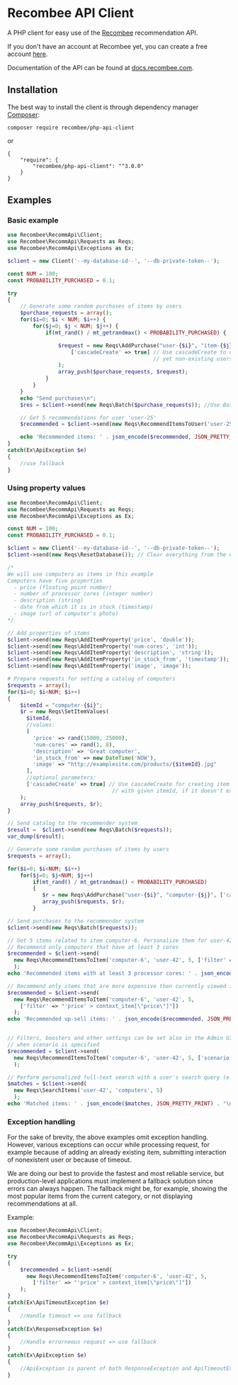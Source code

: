 # Recombee API Client

A PHP client for easy use of the [Recombee](https://www.recombee.com/) recommendation API.

If you don't have an account at Recombee yet, you can create a free account [here](https://www.recombee.com/).

Documentation of the API can be found at [docs.recombee.com](https://docs.recombee.com/).

## Installation

The best way to install the client is through dependency manager [Composer](https://getcomposer.org/):

```
composer require recombee/php-api-client
```
or
```
{
    "require": {
        "recombee/php-api-client": "^3.0.0"
    }
}
```

## Examples

### Basic example
```php
use Recombee\RecommApi\Client;
use Recombee\RecommApi\Requests as Reqs;
use Recombee\RecommApi\Exceptions as Ex;

$client = new Client('--my-database-id--', '--db-private-token--');

const NUM = 100;
const PROBABILITY_PURCHASED = 0.1;

try
{
    // Generate some random purchases of items by users
    $purchase_requests = array();
    for($i=0; $i < NUM; $i++) {
        for($j=0; $j < NUM; $j++) {
            if(mt_rand() / mt_getrandmax() < PROBABILITY_PURCHASED) {

                $request = new Reqs\AddPurchase("user-{$i}", "item-{$j}",
                    ['cascadeCreate' => true] // Use cascadeCreate to create the
                                              // yet non-existing users and items
                );
                array_push($purchase_requests, $request);
            }
        }
    }
    echo "Send purchases\n";
    $res = $client->send(new Reqs\Batch($purchase_requests)); //Use Batch for faster processing of larger data

    // Get 5 recommendations for user 'user-25'
    $recommended = $client->send(new Reqs\RecommendItemsToUser('user-25', 5));

    echo 'Recommended items: ' . json_encode($recommended, JSON_PRETTY_PRINT) . "\n";
}
catch(Ex\ApiException $e)
{
    //use fallback
}
```

### Using property values
```php
use Recombee\RecommApi\Client;
use Recombee\RecommApi\Requests as Reqs;
use Recombee\RecommApi\Exceptions as Ex;

const NUM = 100;
const PROBABILITY_PURCHASED = 0.1;

$client = new Client('--my-database-id--', '--db-private-token--');
$client->send(new Reqs\ResetDatabase()); // Clear everything from the database

/*
We will use computers as items in this example
Computers have five properties 
  - price (floating point number)
  - number of processor cores (integer number)
  - description (string)
  - date from which it is in stock (timestamp)
  - image (url of computer's photo)
*/

// Add properties of items
$client->send(new Reqs\AddItemProperty('price', 'double'));
$client->send(new Reqs\AddItemProperty('num-cores', 'int'));
$client->send(new Reqs\AddItemProperty('description', 'string'));
$client->send(new Reqs\AddItemProperty('in_stock_from', 'timestamp'));
$client->send(new Reqs\AddItemProperty('image', 'image'));

# Prepare requests for setting a catalog of computers
$requests = array();
for($i=0; $i<NUM; $i++)
{
    $itemId = "computer-{$i}";
    $r = new Reqs\SetItemValues(
      $itemId,
      //values:
      [ 
        'price' => rand(15000, 25000),
        'num-cores' => rand(1, 8),
        'description' => 'Great computer',
        'in_stock_from' => new DateTime('NOW'),
        'image' => "http://examplesite.com/products/{$itemId}.jpg"
      ],
      //optional parameters:
      ['cascadeCreate' => true] // Use cascadeCreate for creating item
                                 // with given itemId, if it doesn't exist]
    );
    array_push($requests, $r);
}

// Send catalog to the recommender system
$result =  $client->send(new Reqs\Batch($requests));
var_dump($result);

// Generate some random purchases of items by users
$requests = array();

for($i=0; $i<NUM; $i++)
    for($j=0; $j<NUM; $j++)
        if(mt_rand() / mt_getrandmax() < PROBABILITY_PURCHASED)
        {
           $r = new Reqs\AddPurchase("user-{$i}", "computer-{$j}", ['cascadeCreate' => true]);
           array_push($requests, $r);
        }

// Send purchases to the recommender system
$client->send(new Reqs\Batch($requests));

// Get 5 items related to item computer-6. Personalize them for user-42, who is currently viewing that item.
// Recommend only computers that have at least 3 cores
$recommended = $client->send(
  new Reqs\RecommendItemsToItem('computer-6', 'user-42', 5, ['filter' => "'num-cores'>=3"])
  );
echo 'Recommended items with at least 3 processor cores: ' . json_encode($recommended, JSON_PRETTY_PRINT) . "\n";

// Recommend only items that are more expensive then currently viewed item computer-6 (up-sell)
$recommended = $client->send(
  new Reqs\RecommendItemsToItem('computer-6', 'user-42', 5,
    ['filter' => "'price' > context_item[\"price\"]"])
  );
echo 'Recommended up-sell items: ' . json_encode($recommended, JSON_PRETTY_PRINT) . "\n";


// Filters, boosters and other settings can be set also in the Admin UI (admin.recombee.com)
// when scenario is specified
$recommended = $client->send(
  new Reqs\RecommendItemsToItem('computer-6', 'user-42', 5, ['scenario' => 'product_detail'])
  );

// Perform personalized full-text search with a user's search query (e.g. 'computers')
$matches = $client->send(
  new Reqs\SearchItems('user-42', 'computers', 5)
  );
echo 'Matched items: ' . json_encode($matches, JSON_PRETTY_PRINT) . "\n";

```

### Exception handling

For the sake of brevity, the above examples omit exception handling. However, various exceptions can occur while processing request, for example because of adding an already existing item, submitting interaction of nonexistent user or because of timeout.

We are doing our best to provide the fastest and most reliable service, but production-level applications must implement a fallback solution since errors can always happen. The fallback might be, for example, showing the most popular items from the current category, or not displaying recommendations at all.

Example:
```php
use Recombee\RecommApi\Client;
use Recombee\RecommApi\Requests as Reqs;
use Recombee\RecommApi\Exceptions as Ex;

try
{
    $recommended = $client->send(
      new Reqs\RecommendItemsToItem('computer-6', 'user-42', 5,
        ['filter' => "'price' > context_item[\"price\"]"])
    );
}
catch(Ex\ApiTimeoutException $e)
{
    //Handle timeout => use fallback
}
catch(Ex\ResponseException $e)
{
    //Handle errorneous request => use fallback
}
catch(Ex\ApiException $e)
{
    //ApiException is parent of both ResponseException and ApiTimeoutException
}
```
